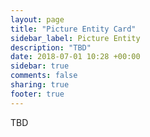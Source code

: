 ```yaml
---
layout: page
title: "Picture Entity Card"
sidebar_label: Picture Entity
description: "TBD"
date: 2018-07-01 10:28 +00:00
sidebar: true
comments: false
sharing: true
footer: true
---
```


TBD